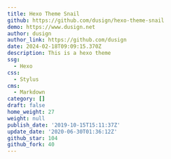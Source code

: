 ```yaml
---
title: Hexo Theme Snail
github: https://github.com/dusign/hexo-theme-snail
demo: https://www.dusign.net
author: dusign
author_link: https://github.com/dusign
date: 2024-02-18T09:09:15.370Z
description: This is a hexo theme
ssg:
  - Hexo
css:
  - Stylus
cms:
  - Markdown
category: []
draft: false
home_weight: 27
weight: null
publish_date: '2019-10-15T15:11:37Z'
update_date: '2020-06-30T01:36:12Z'
github_star: 104
github_fork: 40
---
```

